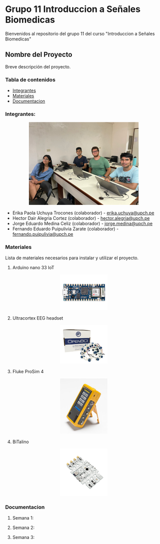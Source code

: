 # Grupo 11 Introduccion a Señales Biomedicas
Bienvenidos al repositorio del grupo 11 del curso "Introduccion a Señales Biomedicas"

## Nombre del Proyecto

Breve descripción del proyecto.

### Tabla de contenidos

- [Integrantes](#Integrantes)
- [Materiales](#Materiales)
- [Documentacion](#Documentacion)

### Integrantes:

<p align="center">
<img src="Imagenes/integrantes.jpg" alt="Integrantes del proyecto" width="70%">

* Erika Paola Uchuya Trocones (colaborador) - erika.uchuya@upch.pe
* Hector Dair Alegria Cortez (colaborador) - hector.alegria@upch.pe
* Jorge Eduardo Medina Celiz (colaborador) - jorge.medina@upch.pe
* Fernando Eduardo Puipulivia Zarate (colaborador) - fernando.puipulivia@upch.pe

### Materiales

Lista de materiales necesarios para instalar y utilizar el proyecto.

1)  Arduino nano 33 IoT
  
<p align="center">
<img src="Imagenes/nano.webp" alt="Arduino Nano" width="30%">

2)  Ultracortex EEG headset
  
<p align="center">
<img src="Imagenes/eeg.webp" alt="Arduino Nano" width="30%">

3)  Fluke ProSim 4
  
<p align="center">
<img src="Imagenes/prosim.jpg" alt="Arduino Nano" width="30%">

4)  BiTalino
  
<p align="center">
<img src="Imagenes/bitalino.webp" alt="Arduino Nano" width="30%">


### Documentacion

1. Semana 1:
  
2. Semana 2:

3. Semana 3:
